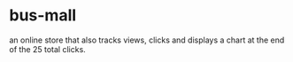 # bus-mall
an online store that also tracks views, clicks and displays a chart at the end of the 25 total clicks.
